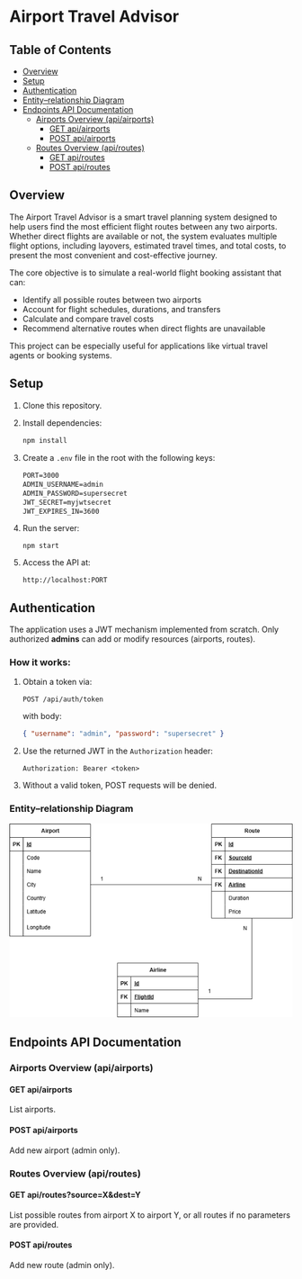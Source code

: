 # Airport Travel Advisor #

## Table of Contents ##

- [Overview](#overview)
- [Setup](#setup)
- [Authentication](#authentication)
- [Entity–relationship Diagram](#Entity–relationship-diagram)
- [Endpoints API Documentation](#endpoints-api-documentation)
  - [Airports Overview (api/airports)](#airports-overview-apiairports)
    - [GET api/airports](#get-apiairports)
    - [POST api/airports](#post-apiairports)
  - [Routes Overview (api/routes)](#routes-overview-apiroutes)
    - [GET api/routes](#get-apiroutes)
    - [POST api/routes](#post-apiroutes)

## Overview

The Airport Travel Advisor is a smart travel planning system designed to help users find the most efficient flight routes between any two airports. Whether direct flights are available or not, the system evaluates multiple flight options, including layovers, estimated travel times, and total costs, to present the most convenient and cost-effective journey.

The core objective is to simulate a real-world flight booking assistant that can:
- Identify all possible routes between two airports
- Account for flight schedules, durations, and transfers
- Calculate and compare travel costs
- Recommend alternative routes when direct flights are unavailable

This project can be especially useful for applications like virtual travel agents or booking systems.

## Setup

1. Clone this repository.
2. Install dependencies:

   ```bash
   npm install
   ```

3. Create a `.env` file in the root with the following keys:

   ```env
   PORT=3000
   ADMIN_USERNAME=admin
   ADMIN_PASSWORD=supersecret
   JWT_SECRET=myjwtsecret
   JWT_EXPIRES_IN=3600
   ```

4. Run the server:

   ```bash
   npm start
   ```

5. Access the API at:

   ```
   http://localhost:PORT
   ```

## Authentication

The application uses a JWT mechanism implemented from scratch. Only authorized **admins** can add or modify resources (airports, routes).

### How it works:

1. Obtain a token via:

   ```
   POST /api/auth/token
   ```

   with body:

   ```json
   { "username": "admin", "password": "supersecret" }
   ```

2. Use the returned JWT in the `Authorization` header:

   ```
   Authorization: Bearer <token>
   ```

3. Without a valid token, POST requests will be denied.

### Entity–relationship Diagram

![Diagrama ER](./docs/dbdiagram.drawio.png)

## Endpoints API Documentation

### Airports Overview (api/airports)

#### GET api/airports
List airports.

#### POST api/airports
Add new airport (admin only).

### Routes Overview (api/routes)

#### GET api/routes?source=X&dest=Y
List possible routes from airport X to airport Y, or all routes if no parameters are provided.

#### POST api/routes
Add new route (admin only).
